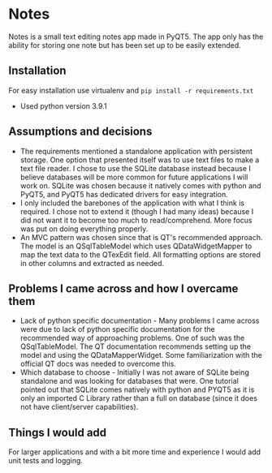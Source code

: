 # Notes

Notes is a small text editing notes app made in PyQT5. The app only has the ability for storing one note but has been set up to be easily extended.

## Installation

For easy installation use virtualenv and ```pip install -r requirements.txt```

- Used python version 3.9.1


## Assumptions and decisions

- The  requirements mentioned a standalone application with persistent storage. One option that presented itself was to use text files to make a text file reader. I chose to use the SQLite database instead because I believe databases will be more common for future applications I will work on. SQLite was chosen because it natively comes with python and PyQT5, and PyQT5 has dedicated drivers for easy integration.
- I only included the barebones of the application with what I think is required. I chose not to extend it (though I had many ideas) because I did not want it to become too much to read/comprehend. More focus was put on doing everything properly.
- An MVC pattern was chosen since that is QT's recommended approach. The model is an QSqlTableModel which uses QDataWidgetMapper to map the text data to the QTexEdit field. All formatting options are stored in other columns and extracted as needed.

## Problems I came across and how I overcame them

- Lack of python specific documentation - Many problems I came across were due to lack of python specific documentation for the recommended way of approaching problems. One of such was the QSqlTableModel. The QT documentation recommends setting up the model and using the QDataMapperWidget. Some familiarization with the official QT docs was needed to overcome this.
- Which database to choose - Initially I was not aware of SQLite being standalone and was looking for databases that were. One tutorial pointed out that SQLite comes natively with python and PYQT5 as it is only an imported C Library rather than a full on database (since it does not have client/server capabilities).

## Things I would add

For larger applications and with a bit more time and experience I would add unit tests and logging.